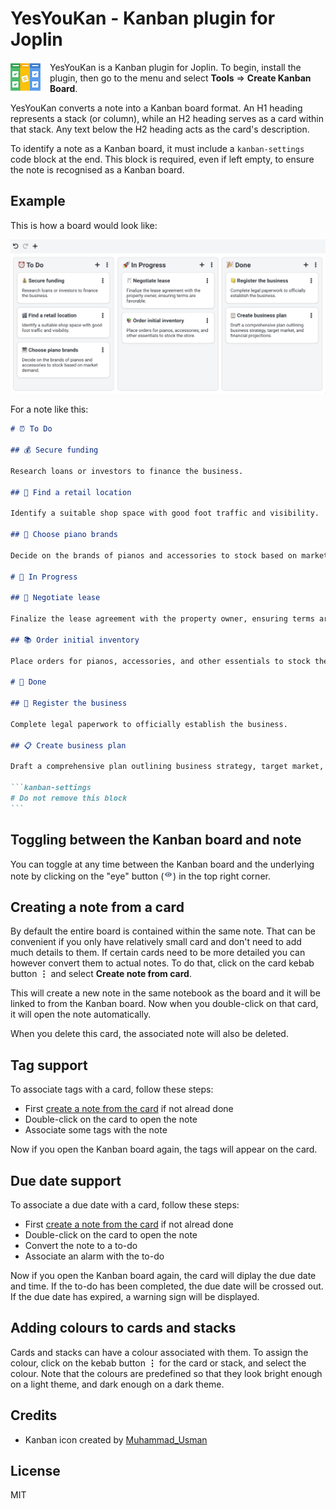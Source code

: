 # YesYouKan - Kanban plugin for Joplin

<img style="float:left; margin-right: 15px; margin-bottom:15px;" src="doc/images/icon48.png"/>

YesYouKan is a Kanban plugin for Joplin. To begin, install the plugin, then go to the menu and select **Tools** => **Create Kanban Board**.

YesYouKan converts a note into a Kanban board format. An H1 heading represents a stack (or column), while an H2 heading serves as a card within that stack. Any text below the H2 heading acts as the card's description.

To identify a note as a Kanban board, it must include a `kanban-settings` code block at the end. This block is required, even if left empty, to ensure the note is recognised as a Kanban board.

## Example

This is how a board would look like:

![Example kanban board](./doc/images/ExampleBoard.png)

For a note like this:

````markdown
# ⏰ To Do

## 💰 Secure funding

Research loans or investors to finance the business.

## 🏬 Find a retail location

Identify a suitable shop space with good foot traffic and visibility.

## 🎹 Choose piano brands

Decide on the brands of pianos and accessories to stock based on market demand.

# 🚀 In Progress

## 🧾 Negotiate lease

Finalize the lease agreement with the property owner, ensuring terms are favorable.

## 📚 Order initial inventory

Place orders for pianos, accessories, and other essentials to stock the store.

# 🎉 Done

## 📒 Register the business

Complete legal paperwork to officially establish the business.

## 📋 Create business plan

Draft a comprehensive plan outlining business strategy, target market, and financial projections.

```kanban-settings
# Do not remove this block
```
````

## Toggling between the Kanban board and note

You can toggle at any time between the Kanban board and the underlying note by clicking on the "eye" button (<img style="height: 16px;" src="./doc/images/ToggleButton.png"/>) in the top right corner.

## Creating a note from a card

By default the entire board is contained within the same note. That can be convenient if you only have relatively small card and don't need to add much details to them. If certain cards need to be more detailed you can however convert them to actual notes. To do that, click on the card kebab button **⋮** and select **Create note from card**.

This will create a new note in the same notebook as the board and it will be linked to from the Kanban board. Now when you double-click on that card, it will open the note automatically.

When you delete this card, the associated note will also be deleted.

## Tag support

To associate tags with a card, follow these steps:

- First [create a note from the card](#creating-a-note-from-a-card) if not alread done
- Double-click on the card to open the note
- Associate some tags with the note

Now if you open the Kanban board again, the tags will appear on the card.

## Due date support

To associate a due date with a card, follow these steps:

- First [create a note from the card](#creating-a-note-from-a-card) if not alread done
- Double-click on the card to open the note
- Convert the note to a to-do
- Associate an alarm with the to-do

Now if you open the Kanban board again, the card will diplay the due date and time. If the to-do has been completed, the due date will be crossed out. If the due date has expired, a warning sign will be displayed.

## Adding colours to cards and stacks

Cards and stacks can have a colour associated with them. To assign the colour, click on the kebab button **⋮** for the card or stack, and select the colour. Note that the colours are predefined so that they look bright enough on a light theme, and dark enough on a dark theme.

## Credits

- Kanban icon created by [Muhammad_Usman](https://www.flaticon.com/authors/muhammad-usman)

## License 

MIT
